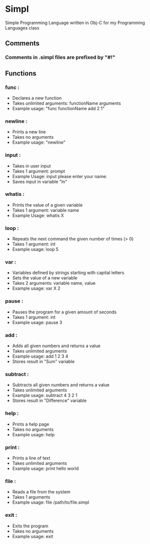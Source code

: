 # Simpl
Simple Programming Language written in Obj-C for my Programming Languages class 

## Comments

### Comments in .simpl files are prefixed by "#!"

## Functions

### func : 
 * Declares a new function
 * Takes unlimited arguments: functionName arguments
 * Example usage: "func functionName add 2 1"
 
 ### newline : 
 * Prints a new line
 * Takes no arguments
 * Example usage: "newline"
 
 ### input :
 * Takes in user input
 * Takes 1 argument: prompt
 * Example Usage: input please enter your name:
 * Saves input in variable "In"
 
 ### whatis :
 * Prints the value of a given variable
 * Takes 1 argument: variable name
 * Example Usage: whatis X
 
 ### loop :
 * Repeats the next command the given number of times (> 0)
 * Takes 1 argument: int
 * Example usage: loop 5
 
 ### var :
 * Variables defined by strings starting with capital letters
 * Sets the value of a new variable
 * Takes 2 arguments: variable name, value
 * Example usage: var X 2
 
 ### pause :
 * Pauses the program for a given amount of seconds
 * Takes 1 argument: int
 * Example usage: pause 3
 
 ### add :
 * Adds all given numbers and returns a value
 * Takes unlimited arguments
 * Example usage: add 1 2 3 4
 * Stores result in "Sum" variable
 
 ### subtract : 
 * Subtracts all given numbers and returns a value
 * Takes unlimited arguments
 * Example usage: subtract 4 3 2 1
 * Stores result in "Difference" variable
 
 ### help :
 * Prints a help page
 * Takes no arguments
 * Example usage: help
 
 ### print : 
 * Prints a line of text
 * Takes unlimited arguments
 * Example usage: print hello world
 
 ### file :
 * Reads a file from the system
 * Takes 1 arguments
 * Example usage: file /path/to/file.simpl
 
 ### exit : 
 * Exits the program
 * Takes no arguments
 * Example usage: exit
 
 
 
